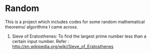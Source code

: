 # Random
This is a project which includes codes for some random mathematical theorems/ algorithms I came across.

1. Sieve of Eratosthenes: To find the largest prime number less than a certain input number.  Refer : http://en.wikipedia.org/wiki/Sieve_of_Eratosthenes

